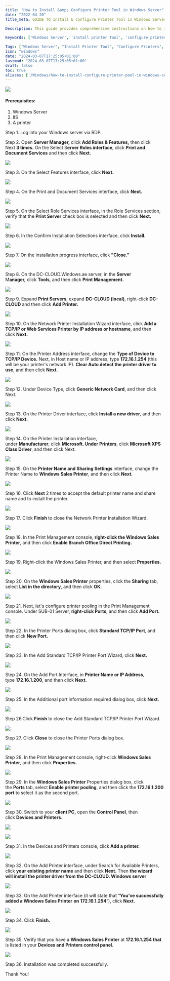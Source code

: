 ```yaml
---
title: "How to Install &amp; Configure Printer Tool in Windows Server"
date: "2022-04-20"
Title_meta: GUIDE TO Install & Configure Printer Tool in Windows Server

Description: This guide provides comprehensive instructions on how to install and configure a printer tool in Windows Server. Learn the process of setting up printers, configuring print queues, managing print jobs, and ensuring efficient printing services across your Windows Server environment.

Keywords: ['Windows Server', 'install printer tool', 'configure printers', 'print management', 'server administration', 'printing services']

Tags: ["Windows Server", "Install Printer Tool", "Configure Printers", "Print Management", "Server Administration", "Printing Services"]
icon: "windows"
date: "2024-03-07T17:25:05+01:00"
lastmod: "2024-03-07T17:25:05+01:00" 
draft: false
toc: true
aliases: ['/Windows/how-to-install-configure-printer-pool-in-windows-server']
---
```


![](images/How-to-Install-Configure-Printer-Tool-in-Windows-Server-1024x576.png)

#### **Prerequisites:**

1. Windows Server
2. IIS
3. A printer

Step 1. Log into your Windows server via RDP.

Step 2. Open **Server Manager,** click **Add Roles & Features,** then click Next **3 times.** On the Select S**erver Roles interface**, click **Print and Document Services** and then click **Next.**

![](images/1-5.png)

Step 3. On the Select Features interface, click **Next.**

![](images/2-4.png)

Step 4. On the Print and Document Services interface, click **Next.**

![](images/3-4.png)

Step 5. On the Select Role Services interface, in the Role Services section, verify that the **Print Server** check box is selected and then click **Next.**

![](images/4-3.png)

Step 6. In the Confirm Installation Selections interface, click **Install.**

![](images/5-5.png)

Step 7. On the installation progress interface, click **"Close."**

![](images/6-4.png)

Step 8. On the DC-CLOUD.Windows.ae server, in the **Server** M**anager,** click **Tools**, and then click **Print Management.**

![](images/7-3-1024x569.png)

Step 9. Expand **Print Servers**, expand **DC-CLOUD (local)**, right-click **DC-CLOUD** and then click **Add Printer.**

![](images/8-3.png)

Step 10. On the Network Printer Installation Wizard interface, click **Add a TCP/IP or Web Services Printer by IP address or hostname**, and then click **Next.**

![](images/9-3.png)

Step 11. On the Printer Address interface, change the **Type of Device to TCP/IP Device.** Next, in Host name or IP address, type **172.16.1.254** (this will be your printer's network IP). **Clear Auto detect the printer driver to use**, and then click **Next.**

![](images/10-3.png)

Step 12. Under Device Type, click **Generic Network Card**, and then click Next.

![](images/11-2.png)

Step 13. On the Printer Driver interface, click **Install a new driver**, and then click **Next.**

![](images/12-3.png)

Step 14. On the Printer Installation interface, under **Manufacturer**, click **Microsoft. Under** **Printers**, click **Microsoft XPS Class Driver**, and then click Next.

![](images/13-3.png)

Step 15. On the **Printer Name and Sharing Settings** interface, change the Printer Name to **Windows Sales Printer**, and then click **Next.**

![](images/14-2.png)

Step 16. Click **Next** 2 times to accept the default printer name and share name and to install the printer.

![](images/15-2.png)

Step 17. Click **Finish** to close the Network Printer Installation Wizard.

![](images/16-2.png)

Step 18. In the Print Management console, **right-click the Windows Sales Printer**, and then click **Enable Branch Office Direct Printing.**

![](images/17-2-1024x528.png)

Step 19. Right-click the Windows Sales Printer, and then select **Properties.**

![](images/18-2.png)

Step 20. On the **Windows Sales Printer** properties, click the **Sharing** tab, select **List in the directory**, and then click **OK.**

![](images/19-2.png)

Step 21. Next, let's configure printer pooling in the Print Management console. Under SUB-01 Server, **right-click Ports**, and then click **Add Port.**

![](images/20-2.png)

Step 22. In the Printer Ports dialog box, click **Standard TCP/IP Port**, and then click **New Port.**

![](images/21-2.png)

Step 23. In the Add Standard TCP/IP Printer Port Wizard, click **Next.**

![](images/22-2.png)

Step 24. On the Add Port Interface, in **Printer Name or IP Address**, type **172.16.1.200**, and then click **Next.**

![](images/23-2.png)

Step 25. In the Additional port information required dialog box, click **Next.**

![](images/24-2.png)

Step 26.Click **Finish** to close the Add Standard TCP/IP Printer Port Wizard.

![](images/25-2.png)

Step 27. Click **Close** to close the Printer Ports dialog box.

![](images/26-2.png)

Step 28. In the Print Management console, right-click **Windows Sales Printer**, and then click **Properties.**

![](images/27-2.png)

Step 29. In the **Windows Sales Printer** Properties dialog box, click the **Ports** tab, select **Enable printer pooling**, and then click the **172.16.1.200 port** to select it as the second port.

![](images/28-2.png)

Step 30. Switch to your **client PC,** open the **Control Panel**, then click **Devices and Printers**.

![](images/29.1-2.png)

![](images/29.2-2.png)

Step 31. In the Devices and Printers console, click **Add a printer.**

![](images/30-1-1024x538.png)

Step 32. On the Add Printer interface, under Search for Available Printers, click **your** **existing printer name** and then click **Next.** Then **the wizard will install the printer driver from the DC-CLOUD. Windows server**

![](images/31-1.png)

Step 33. On the Add Printer interface (it will state that “**You’ve successfully added a Windows Sales Printer** **on** **172.16.1.254**”), click **Next.**

![](images/32-1.png)

Step 34. Click **Finish.**

![](images/33-1.png)

Step 35. Verify that you have a **Windows Sales Printer** at **172.16.1.254 that** is listed in your **Devices and Printers control panel.**

![](images/34-1-1024x547.png)

Step 36. Installation was completed successfully.

Thank You!
